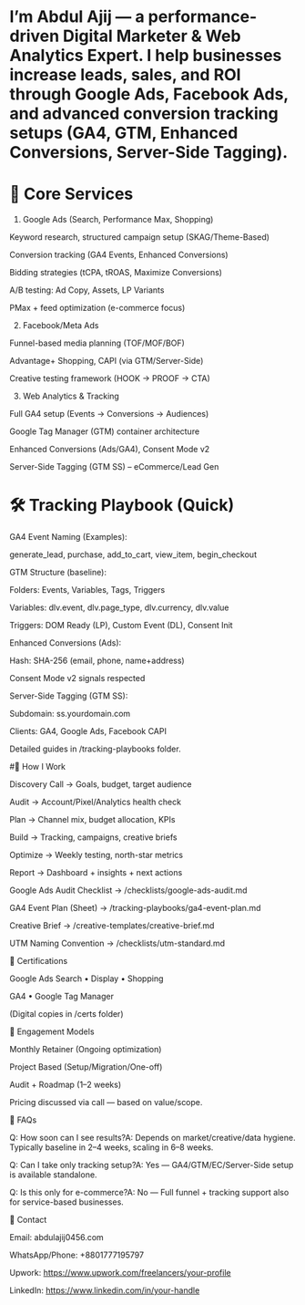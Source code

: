 # I’m Abdul Ajij — a performance-driven Digital Marketer & Web Analytics Expert. I help businesses increase leads, sales, and ROI through Google Ads, Facebook Ads, and advanced conversion tracking setups (GA4, GTM, Enhanced Conversions, Server-Side Tagging).

# 🧰 Core Services

1) Google Ads (Search, Performance Max, Shopping)

Keyword research, structured campaign setup (SKAG/Theme-Based)

Conversion tracking (GA4 Events, Enhanced Conversions)

Bidding strategies (tCPA, tROAS, Maximize Conversions)

A/B testing: Ad Copy, Assets, LP Variants

PMax + feed optimization (e-commerce focus)

2) Facebook/Meta Ads

Funnel-based media planning (TOF/MOF/BOF)

Advantage+ Shopping, CAPI (via GTM/Server-Side)

Creative testing framework (HOOK → PROOF → CTA)

3) Web Analytics & Tracking

Full GA4 setup (Events → Conversions → Audiences)

Google Tag Manager (GTM) container architecture

Enhanced Conversions (Ads/GA4), Consent Mode v2

Server-Side Tagging (GTM SS) – eCommerce/Lead Gen

# 🛠 Tracking Playbook (Quick)

GA4 Event Naming (Examples):

generate_lead, purchase, add_to_cart, view_item, begin_checkout

GTM Structure (baseline):

Folders: Events, Variables, Tags, Triggers

Variables: dlv.event, dlv.page_type, dlv.currency, dlv.value

Triggers: DOM Ready (LP), Custom Event (DL), Consent Init

Enhanced Conversions (Ads):

Hash: SHA-256 (email, phone, name+address)

Consent Mode v2 signals respected

Server-Side Tagging (GTM SS):

Subdomain: ss.yourdomain.com

Clients: GA4, Google Ads, Facebook CAPI

Detailed guides in /tracking-playbooks folder.

#🧭 How I Work

Discovery Call → Goals, budget, target audience

Audit → Account/Pixel/Analytics health check

Plan → Channel mix, budget allocation, KPIs

Build → Tracking, campaigns, creative briefs

Optimize → Weekly testing, north-star metrics

Report → Dashboard + insights + next actions

Google Ads Audit Checklist → /checklists/google-ads-audit.md

GA4 Event Plan (Sheet) → /tracking-playbooks/ga4-event-plan.md

Creative Brief → /creative-templates/creative-brief.md

UTM Naming Convention → /checklists/utm-standard.md

🪪 Certifications

Google Ads Search • Display • Shopping

GA4 • Google Tag Manager

(Digital copies in /certs folder)

💼 Engagement Models

Monthly Retainer (Ongoing optimization)

Project Based (Setup/Migration/One-off)

Audit + Roadmap (1–2 weeks)

Pricing discussed via call — based on value/scope.

🧾 FAQs

Q: How soon can I see results?A: Depends on market/creative/data hygiene. Typically baseline in 2–4 weeks, scaling in 6–8 weeks.

Q: Can I take only tracking setup?A: Yes — GA4/GTM/EC/Server-Side setup is available standalone.

Q: Is this only for e-commerce?A: No — Full funnel + tracking support also for service-based businesses.

🤝 Contact

Email: abdulajij0456.com

WhatsApp/Phone: +8801777195797

Upwork: https://www.upwork.com/freelancers/your-profile

LinkedIn: https://www.linkedin.com/in/your-handle
